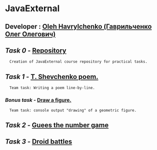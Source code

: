 # JavaExternal

## Developer : [Oleh Havrylchenko (Гаврильченко Олег Олегович)](https://github.com/Champerson)

## ***Task 0 -*** [Repository](https://github.com/Champerson/JavaExternal)
      Creation of JavaExternal course repository for practical tasks.

## ***Task 1 -*** [T. Shevchenko poem.](https://github.com/Champerson/JavaExternal_team_tasks/tree/master/tasks/poem)
      Team task: Writing a poem line-by-line.
###     ***Bonus task -*** [Draw a figure.](https://github.com/Champerson/JavaExternal_team_tasks/tree/master/tasks/geometrical.figures/src/com/java/external)
      Team task: console output "drawing" of a geometric figure.
## ***Task 2 -*** [Guees the number game](https://github.com/Champerson/JavaExternal/tree/master/JavaGaming/src/com/gmail/violentoleg/guess/game)

## ***Task 3 -*** [Droid battles](https://github.com/Champerson/JavaExternal/tree/master/DroidBattles)
